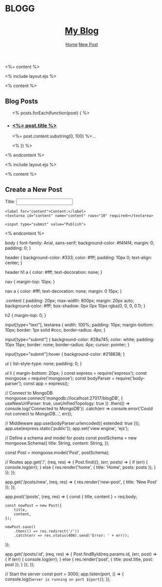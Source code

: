 # BLOGG


<!DOCTYPE html>
<html lang="en">
<head>
    <meta charset="UTF-8">
    <meta name="viewport" content="width=device-width, initial-scale=1.0">
    <title><%= title %></title>
    <link rel="stylesheet" href="/styles.css">
</head>
<body>
    <header>
        <h1><a href="/">My Blog</a></h1>
        <nav>
            <a href="/">Home</a>
            <a href="/posts/new">New Post</a>
        </nav>
    </header>
    <div class="content">
        <%= content %>
    </div>
</body>
</html>

<% include layout.ejs %>

<% content %>
<h2>Blog Posts</h2>
<ul>
    <% posts.forEach(function(post) { %>
        <li>
            <h3><a href="/posts/<%= post._id %>"><%= post.title %></a></h3>
            <p><%= post.content.substring(0, 100) %>...</p>
        </li>
    <% }) %>
</ul>
<% endcontent %>

<% include layout.ejs %>

<% content %>
<h2>Create a New Post</h2>
<form action="/posts" method="POST">
    <label for="title">Title:</label>
    <input type="text" id="title" name="title" required>

    <label for="content">Content:</label>
    <textarea id="content" name="content" rows="10" required></textarea>

    <input type="submit" value="Publish">
</form>
<% endcontent %>

body {
    font-family: Arial, sans-serif;
    background-color: #f4f4f4;
    margin: 0;
    padding: 0;
}

header {
    background-color: #333;
    color: #fff;
    padding: 10px 0;
    text-align: center;
}

header h1 a {
    color: #fff;
    text-decoration: none;
}

nav {
    margin-top: 10px;
}

nav a {
    color: #fff;
    text-decoration: none;
    margin: 0 15px;
}

.content {
    padding: 20px;
    max-width: 800px;
    margin: 20px auto;
    background-color: #fff;
    box-shadow: 0px 0px 10px rgba(0, 0, 0, 0.1);
}

h2 {
    margin-top: 0;
}

input[type="text"],
textarea {
    width: 100%;
    padding: 10px;
    margin-bottom: 10px;
    border: 1px solid #ccc;
    border-radius: 4px;
}

input[type="submit"] {
    background-color: #28a745;
    color: white;
    padding: 10px 15px;
    border: none;
    border-radius: 4px;
    cursor: pointer;
}

input[type="submit"]:hover {
    background-color: #218838;
}

ul {
    list-style-type: none;
    padding: 0;
}

ul li {
    margin-bottom: 20px;
}
const express = require('express');
const mongoose = require('mongoose');
const bodyParser = require('body-parser');
const app = express();

// Connect to MongoDB
mongoose.connect('mongodb://localhost:27017/blogDB', { useNewUrlParser: true, useUnifiedTopology: true })
    .then(() => console.log('Connected to MongoDB'))
    .catch(err => console.error('Could not connect to MongoDB...', err));

// Middleware
app.use(bodyParser.urlencoded({ extended: true }));
app.use(express.static('public'));
app.set('view engine', 'ejs');

// Define a schema and model for posts
const postSchema = new mongoose.Schema({
    title: String,
    content: String,
});

const Post = mongoose.model('Post', postSchema);

// Routes
app.get('/', (req, res) => {
    Post.find({}, (err, posts) => {
        if (err) {
            console.log(err);
        } else {
            res.render('home', { title: 'Home', posts: posts });
        }
    });
});

app.get('/posts/new', (req, res) => {
    res.render('new-post', { title: 'New Post' });
});

app.post('/posts', (req, res) => {
    const { title, content } = req.body;

    const newPost = new Post({
        title,
        content,
    });

    newPost.save()
        .then(() => res.redirect('/'))
        .catch(err => res.status(400).send('Error: ' + err));
});

app.get('/posts/:id', (req, res) => {
    Post.findById(req.params.id, (err, post) => {
        if (err) {
            console.log(err);
        } else {
            res.render('post', { title: post.title, post: post });
        }
    });
});

// Start the server
const port = 3000;
app.listen(port, () => {
    console.log(`Server is running on port ${port}`);
});
